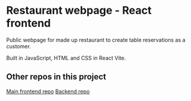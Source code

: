# Restaurant webpage - React frontend

Public webpage for made up restaurant to create table reservations as a customer.

Built in JavaScript, HTML and CSS in React Vite.

## Other repos in this project
[Main frontend repo](https://github.com/chasweley/restaurant-webpage-main-frontend)
[Backend repo](https://github.com/chasweley/restaurant-webpage-backend)
